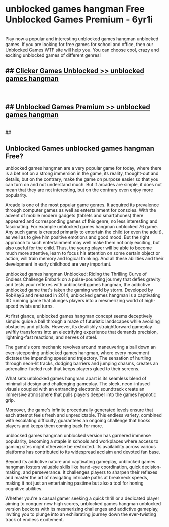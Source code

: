 # unblocked games hangman  Free Unblocked Games Premium - 6yr1i <br>
<br>
Play now a popular and interesting unblocked games hangman unblocked games. If you are looking for free games for school and office, then our Unblocked Games WTF site will help you. You can choose cool, crazy and exciting unblocked games of different genres!


## ##  [Clicker Games Unblocked >> unblocked games hangman](http://freeplayer.one?title=unblocked_games_hangman&ref=UGames)
  <br>

##  ## [Unblocked Games Premium >> unblocked games hangman](http://freeplayer.one?title=unblocked_games_hangman&ref=UGames)
  <br>
  ##



## Unblocked Games unblocked games hangman Free?

unblocked games hangman are a very popular game for today, where there is a bet not on a strong immersion in the game, its reality, thought-out and details, but on the contrary, make the game on purpose easier so that you can turn on and not understand much. But if arcades are simple, it does not mean that they are not interesting, but on the contrary even enjoy more popularity.

Arcade is one of the most popular game genres. It acquired its prevalence through computer games as well as entertainment for consoles. With the advent of mobile modern gadgets (tablets and smartphones) there appeared and corresponding games of this genre, no less interesting and fascinating. For example unblocked games hangman unblocked 76 game. Any such game is created primarily to entertain the child (or even the adult), as well as to give him positive emotions and good mood. But the right approach to such entertainment may well make them not only exciting, but also useful for the child. Thus, the young player will be able to become much more attentive, learn to focus his attention on some certain object or action, will train memory and logical thinking. And all these abilities and their development in early childhood are very important.

unblocked games hangman Unblocked: Riding the Thrilling Curve of Endless Challenge
Embark on a pulse-pounding journey that defies gravity and tests your reflexes with unblocked games hangman, the addictive unblocked game that's taken the gaming world by storm. Developed by RobKayS and released in 2014, unblocked games hangman is a captivating 3D running game that plunges players into a mesmerizing world of high-speed twists and turns.

At first glance, unblocked games hangman concept seems deceptively simple: guide a ball through a maze of futuristic landscapes while avoiding obstacles and pitfalls. However, its devilishly straightforward gameplay swiftly transforms into an electrifying experience that demands precision, lightning-fast reactions, and nerves of steel.

The game's core mechanic revolves around maneuvering a ball down an ever-steepening unblocked games hangman, where every movement dictates the impending speed and trajectory. The sensation of hurtling through neon-lit tracks, dodging barriers and jumping chasms, creates an adrenaline-fueled rush that keeps players glued to their screens.

What sets unblocked games hangman apart is its seamless blend of minimalist design and challenging gameplay. The sleek, neon-infused visuals coupled with an entrancing electronic soundtrack create an immersive atmosphere that pulls players deeper into the games hypnotic grip.

Moreover, the game's infinite procedurally generated levels ensure that each attempt feels fresh and unpredictable. This endless variety, combined with escalating difficulty, guarantees an ongoing challenge that hooks players and keeps them coming back for more.

unblocked games hangman unblocked version has garnered immense popularity, becoming a staple in schools and workplaces where access to gaming sites might otherwise be restricted. Its availability across various platforms has contributed to its widespread acclaim and devoted fan base.

Beyond its addictive nature and captivating gameplay, unblocked games hangman fosters valuable skills like hand-eye coordination, quick decision-making, and perseverance. It challenges players to sharpen their reflexes and master the art of navigating intricate paths at breakneck speeds, making it not just an entertaining pastime but also a tool for honing cognitive abilities.

Whether you're a casual gamer seeking a quick thrill or a dedicated player aiming to conquer new high scores, unblocked games hangman unblocked version beckons with its mesmerizing challenges and addictive gameplay, inviting you to plunge into an exhilarating journey down the ever-twisting track of endless excitement.